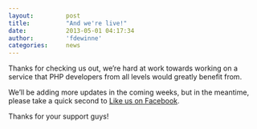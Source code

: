 ```yaml
---
layout:         post
title:          "And we're live!"
date:           2013-05-01 04:17:34
author:         'fdewinne'
categories:     news
---
```

Thanks for checking us out, we’re hard at work towards working on a service that PHP developers
from all levels would greatly benefit from.

<!--more-->

We’ll be adding more updates in the coming weeks, but in the meantime,
please take a quick second to [Like us on Facebook](https://www.facebook.com/pages/ContinuousPHP/183047251848548).

Thanks for your support guys!
